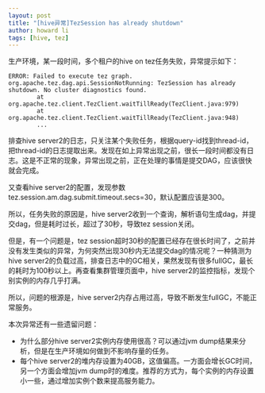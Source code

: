 ```yaml
---
layout: post
title: "[hive异常]TezSession has already shutdown"
author: howard li
tags: [hive, tez]
---
```


生产环境，某一段时间，多个租户的hive on tez任务失败，异常提示如下：
```
ERROR: Failed to execute tez graph.
org.apache.tez.dag.api.SessionNotRunning: TezSession has already shutdown. No cluster diagnostics found.
        at org.apache.tez.client.TezClient.waitTillReady(TezClient.java:979)
        at org.apache.tez.client.TezClient.waitTillReady(TezClient.java:948)
        ...
```

排查hive server2的日志，只关注某个失败任务，根据query-id找到thread-id，把thread-id的日志提取出来。发现在如上异常出现之前，很长一段时间都没有日志。这是不正常的现象，异常出现之前，正在处理的事情是提交DAG，应该很快就会完成。

又查看hive server2的配置，发现参数tez.session.am.dag.submit.timeout.secs=30，默认配置应该是300。

所以，任务失败的原因是，hive server2收到一个查询，解析语句生成dag，并提交dag，但是耗时过长，超过了30秒，导致tez session关闭。

但是，有一个问题是，tez session超时30秒的配置已经存在很长时间了，之前并没有发生类似的异常，为何突然出现30秒内无法提交dag的情况呢？一种猜测为hive server2的负载过高，排查日志中的GC相关，果然发现有很多fullGC，最长的耗时为100秒以上。再查看集群管理页面中，hive server2的监控指标，发现个别实例的内存几乎打满。

所以，问题的根源是，hive server2内存占用过高，导致不断发生fullGC，不能正常服务。

本次异常还有一些遗留问题：
- 为什么部分hive server2实例内存使用很高？可以通过jvm dump结果来分析，但是在生产环境如何做到不影响存量的任务。
- 每个hive server2的堆内存设置为40GB，这值偏高。一方面会增长GC时间，另一个方面会增加jvm dump时的难度。推荐的方式为，每个实例的内存设置小一些，通过增加实例个数来提高服务能力。


